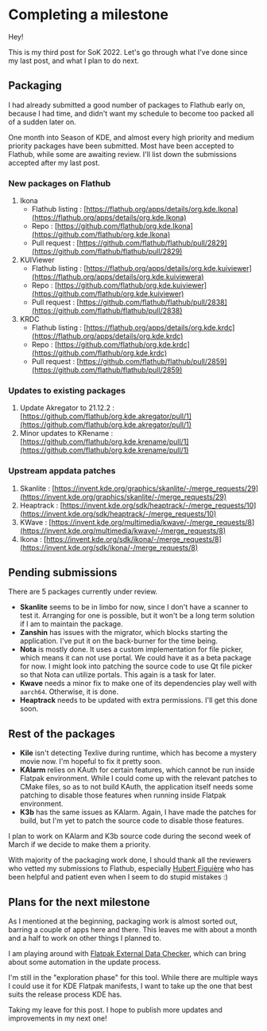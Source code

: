 # Completing a milestone

Hey!

This is my third post for SoK 2022. Let's go through what I've done since my last post, and what I plan to do next.

## Packaging

I had already submitted a good number of packages to Flathub early on, because I had time, and didn't want my schedule to become too packed all of a sudden later on.

<!-- more -->

One month into Season of KDE, and almost every high priority and medium priority packages have been submitted. Most have been accepted to Flathub, while some are awaiting review. I'll list down the submissions accepted after my last post.

### New packages on Flathub

1. Ikona
   - Flathub listing : [https://flathub.org/apps/details/org.kde.Ikona](https://flathub.org/apps/details/org.kde.Ikona)
   - Repo : [https://github.com/flathub/org.kde.Ikona](https://github.com/flathub/org.kde.Ikona)
   - Pull request : [https://github.com/flathub/flathub/pull/2829](https://github.com/flathub/flathub/pull/2829)
2. KUIViewer
   - Flathub listing : [https://flathub.org/apps/details/org.kde.kuiviewer](https://flathub.org/apps/details/org.kde.kuiviewera)
   - Repo : [https://github.com/flathub/org.kde.kuiviewer](https://github.com/flathub/org.kde.kuiviewer)
   - Pull request : [https://github.com/flathub/flathub/pull/2838](https://github.com/flathub/flathub/pull/2838)
3. KRDC
   - Flathub listing : [https://flathub.org/apps/details/org.kde.krdc](https://flathub.org/apps/details/org.kde.krdc)
   - Repo : [https://github.com/flathub/org.kde.krdc](https://github.com/flathub/org.kde.krdc)
   - Pull request : [https://github.com/flathub/flathub/pull/2859](https://github.com/flathub/flathub/pull/2859)

### Updates to existing packages

1. Update Akregator to 21.12.2 : [https://github.com/flathub/org.kde.akregator/pull/1](https://github.com/flathub/org.kde.akregator/pull/1)
2. Minor updates to KRename : [https://github.com/flathub/org.kde.krename/pull/1](https://github.com/flathub/org.kde.krename/pull/1)

### Upstream appdata patches

1. Skanlite : [https://invent.kde.org/graphics/skanlite/-/merge_requests/29](https://invent.kde.org/graphics/skanlite/-/merge_requests/29)
2. Heaptrack : [https://invent.kde.org/sdk/heaptrack/-/merge_requests/10](https://invent.kde.org/sdk/heaptrack/-/merge_requests/10)
3. KWave : [https://invent.kde.org/multimedia/kwave/-/merge_requests/8](https://invent.kde.org/multimedia/kwave/-/merge_requests/8)
4. Ikona : [https://invent.kde.org/sdk/ikona/-/merge_requests/8](https://invent.kde.org/sdk/ikona/-/merge_requests/8)

## Pending submissions

There are 5 packages currently under review.

- **Skanlite** seems to be in limbo for now, since I don't have a scanner to test it. Arranging for one is possible, but it won't be a long term solution if I am to maintain the package.
- **Zanshin** has issues with the migrator, which blocks starting the application. I've put it on the back-burner for the time being.
- **Nota** is mostly done. It uses a custom implementation for file picker, which means it can not use portal. We could have it as a beta package for now. I might look into patching the source code to use Qt file picker so that Nota can utilize portals. This again is a task for later.
- **Kwave** needs a minor fix to make one of its dependencies play well with `aarch64`. Otherwise, it is done.
- **Heaptrack** needs to be updated with extra permissions. I'll get this done soon.

## Rest of the packages

- **Kile** isn't detecting Texlive during runtime, which has become a mystery movie now. I'm hopeful to fix it pretty soon.
- **KAlarm** relies on KAuth for certain features, which cannot be run inside Flatpak environment. While I could come up with the relevant patches to CMake files, so as to not build KAuth, the application itself needs some patching to disable those features when running inside Flatpak environment.
- **K3b** has the same issues as KAlarm. Again, I have made the patches for build, but I'm yet to patch the source code to disable those features.

I plan to work on KAlarm and K3b source code during the second week of March if we decide to make them a priority.

With majority of the packaging work done, I should thank all the reviewers who vetted my submissions to Flathub, especially [Hubert Figuière](https://github.com/hfiguiere) who has been helpful and patient even when I seem to do stupid mistakes :)

## Plans for the next milestone

As I mentioned at the beginning, packaging work is almost sorted out, barring a couple of apps here and there. This leaves me with about a month and a half to work on other things I planned to.

I am playing around with [Flatpak External Data Checker](https://github.com/flathub/flatpak-external-data-checker), which can bring about some automation in the update process.

I'm still in the "exploration phase" for this tool. While there are multiple ways I could use it for KDE Flatpak manifests, I want to take up the one that best suits the release process KDE has.

Taking my leave for this post. I hope to publish more updates and improvements in my next one!

